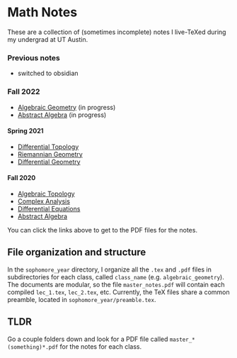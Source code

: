 # Math Notes
These are a collection of (sometimes incomplete) notes I live-TeXed during my undergrad at UT Austin.

### Previous notes

- switched to obsidian

### Fall 2022
- [Algebraic Geometry](https://github.com/simonxiang1/math_notes/blob/master/sophomore_year/algebraic_geometry/master_notes.pdf) (in progress)
- [Abstract Algebra](https://github.com/simonxiang1/math_notes/blob/master/sophomore_year/abstract_algebra/master_notes.pdf) (in progress)

#### Spring 2021
  - [Differential Topology](https://simonxiang.xyz/math/differential_topology_notes.pdf)
  - [Riemannian Geometry](https://simonxiang.xyz/math/riemannian_geometry.pdf)
  - [Differential Geometry](https://simonxiang.xyz/math/differential_geometry.pdf)
#### Fall 2020
  - [Algebraic Topology](https://simonxiang.xyz/math/algebraic_topology_notes.pdf) 
  - [Complex Analysis](https://simonxiang.xyz/math/complex_analysis_notes.pdf)
  - [Differential Equations](https://simonxiang.xyz/math/differential_equations_notes.pdf)
  - [Abstract Algebra](https://simonxiang.xyz/math/abstract_algebra_notes.pdf) 
  
You can click the links above to get to the PDF files for the notes.

## File organization and structure
In the `sophomore_year` directory, I organize all the `.tex` and `.pdf` files in subdirectories for each class, called `class_name` (e.g. `algebraic_geometry`). The documents are modular, so the file `master_notes.pdf` will contain each compiled `lec_1.tex`, `lec_2.tex`, etc. Currently, the TeX files share a common preamble, located in `sophomore_year/preamble.tex`. 

## TLDR
Go a couple folders down and look for a PDF file called `master_*(something)*.pdf` for the notes for each class.

